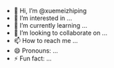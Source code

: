 - 👋 Hi, I’m @xuemeizhiping
- 👀 I’m interested in ...
- 🌱 I’m currently learning ...
- 💞️ I’m looking to collaborate on ...
- 📫 How to reach me ...
- 😄 Pronouns: ...
- ⚡ Fun fact: ...

<!---
xuemeizhiping/xuemeizhiping is a ✨ special ✨ repository because its `README.md` (this file) appears on your GitHub profile.
You can click the Preview link to take a look at your changes.
--->

